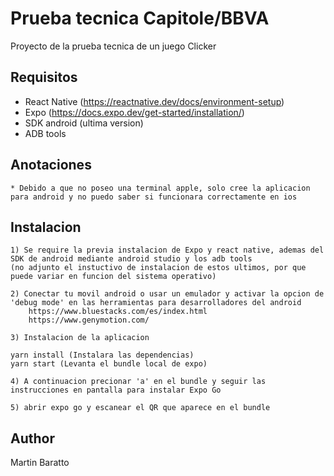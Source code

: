 # Prueba tecnica Capitole/BBVA

Proyecto de la prueba tecnica de un juego Clicker 

## Requisitos

* React Native (https://reactnative.dev/docs/environment-setup)
* Expo (https://docs.expo.dev/get-started/installation/)
* SDK android (ultima version)
* ADB tools

## Anotaciones

    * Debido a que no poseo una terminal apple, solo cree la aplicacion para android y no puedo saber si funcionara correctamente en ios

## Instalacion

    1) Se require la previa instalacion de Expo y react native, ademas del SDK de android mediante android studio y los adb tools
    (no adjunto el instuctivo de instalacion de estos ultimos, por que puede variar en funcion del sistema operativo)

    2) Conectar tu movil android o usar un emulador y activar la opcion de 'debug mode' en las herramientas para desarrolladores del android
        https://www.bluestacks.com/es/index.html
        https://www.genymotion.com/

    3) Instalacion de la aplicacion
    
    yarn install (Instalara las dependencias)
    yarn start (Levanta el bundle local de expo)

    4) A continuacion precionar 'a' en el bundle y seguir las instrucciones en pantalla para instalar Expo Go

    5) abrir expo go y escanear el QR que aparece en el bundle

## Author

Martin Baratto

